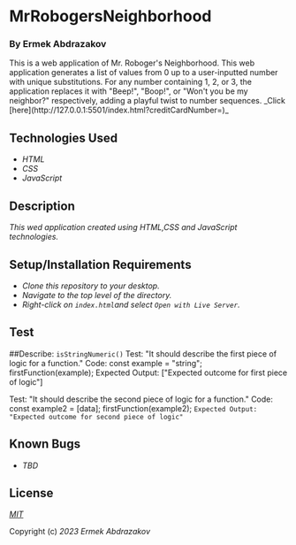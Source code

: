 # MrRobogersNeighborhood

<h3>By Ermek Abdrazakov</h3>

<p>This is a web application of Mr. Roboger's Neighborhood. This web application generates a list of values from 0 up to a user-inputted number with unique substitutions. For any number containing 1, 2, or 3, the application replaces it with "Beep!", "Boop!", or "Won't you be my neighbor?" respectively, adding a playful twist to number sequences.
_Click [here](http://127.0.0.1:5501/index.html?creditCardNumber=)_

## Technologies Used
* _HTML_
* _CSS_
* _JavaScript_

## Description

_This wed application created using HTML,CSS and JavaScript technologies._

## Setup/Installation Requirements

* _Clone this repository to your desktop._
* _Navigate to the top level of the directory._
* _Right-click on `index.html`and select `Open with Live Server`._


## Test

  ##Describe: `isStringNumeric()`
  Test: "It should describe the first piece of logic for a function."
  Code:
  const example = "string";
  firstFunction(example);
  Expected Output: ["Expected outcome for first piece of logic"]

  Test: "It should describe the second piece of logic for a function."
  Code:
  const example2 = [data];
  firstFunction(example2);
  `Expected Output: "Expected outcome for second piece of logic"`





## Known Bugs
* _TBD_

## License

_[MIT](https://en.wikipedia.org/wiki/MIT_License)_


Copyright (c) _2023_ _Ermek Abdrazakov_